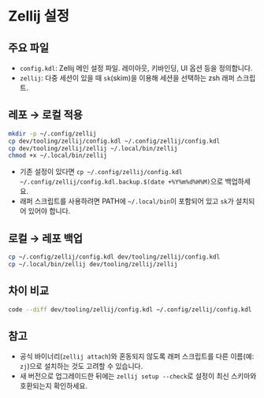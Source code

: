 # Zellij 설정

## 주요 파일
- `config.kdl`: Zellij 메인 설정 파일. 레이아웃, 키바인딩, UI 옵션 등을 정의합니다.
- `zellij`: 다중 세션이 있을 때 `sk`(skim)을 이용해 세션을 선택하는 zsh 래퍼 스크립트.

## 레포 → 로컬 적용
```sh
mkdir -p ~/.config/zellij
cp dev/tooling/zellij/config.kdl ~/.config/zellij/config.kdl
cp dev/tooling/zellij/zellij ~/.local/bin/zellij
chmod +x ~/.local/bin/zellij
```
- 기존 설정이 있다면 `cp ~/.config/zellij/config.kdl ~/.config/zellij/config.kdl.backup.$(date +%Y%m%d%H%M)`으로 백업하세요.
- 래퍼 스크립트를 사용하려면 PATH에 `~/.local/bin`이 포함되어 있고 `sk`가 설치되어 있어야 합니다.

## 로컬 → 레포 백업
```sh
cp ~/.config/zellij/config.kdl dev/tooling/zellij/config.kdl
cp ~/.local/bin/zellij dev/tooling/zellij/zellij
```

## 차이 비교
```sh
code --diff dev/tooling/zellij/config.kdl ~/.config/zellij/config.kdl
```

## 참고
- 공식 바이너리(`zellij attach`)와 혼동되지 않도록 래퍼 스크립트를 다른 이름(예: `zj`)으로 설치하는 것도 고려할 수 있습니다.
- 새 버전으로 업그레이드한 뒤에는 `zellij setup --check`로 설정이 최신 스키마와 호환되는지 확인하세요.
